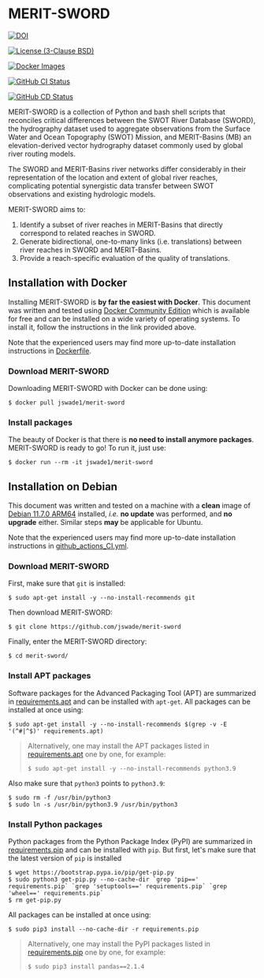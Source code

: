 # MERIT-SWORD
[![DOI](https://zenodo.org/badge/DOI/10.5281/zenodo.13156892.svg)](https://doi.org/10.5281/zenodo.13156892)

[![License (3-Clause BSD)](https://img.shields.io/badge/license-BSD%203--Clause-yellow.svg)](https://github.com/jswade/merit-sword/blob/main/LICENSE)

[![Docker Images](https://img.shields.io/badge/docker-images-blue?logo=docker)](https://hub.docker.com/r/jswade1/merit-sword/tags)

[![GitHub CI Status](https://github.com/jswade/merit-sword/actions/workflows/github_actions_CI.yml/badge.svg)](https://github.com/jswade/merit-sword/actions/workflows/github_actions_CI.yml)

[![GitHub CD Status](https://github.com/jswade/merit-sword/actions/workflows/github_actions_CD.yml/badge.svg)](https://github.com/jswade/merit-sword/actions/workflows/github_actions_CD.yml)

MERIT-SWORD is a collection of Python and bash shell scripts that reconciles 
critical differences between the SWOT River Database (SWORD), the hydrography 
dataset used to aggregate observations from the Surface Water and Ocean 
Topography (SWOT) Mission, and MERIT-Basins (MB) an elevation-derived vector 
hydrography dataset commonly used by global river routing models.

The SWORD and MERIT-Basins river networks differ considerably in their 
representation of the location and extent of global river reaches, complicating 
potential synergistic data transfer between SWOT observations and existing 
hydrologic models.

MERIT-SWORD aims to:

1.  Identify a subset of river reaches in MERIT-Basins that directly correspond 
to related reaches in SWORD.
2.  Generate bidirectional, one-to-many links (i.e. translations) between river 
reaches in SWORD and MERIT-Basins.
3.  Provide a reach-specific evaluation of the quality of translations.

## Installation with Docker
Installing MERIT-SWORD is **by far the easiest with Docker**. This document was
written and tested using
[Docker Community Edition](https://www.docker.com/community-edition#/download)
which is available for free and can be installed on a wide variety of operating
systems. To install it, follow the instructions in the link provided above.

Note that the experienced users may find more up-to-date installation
instructions in
[Dockerfile](https://github.com/jswade/merit-sword/blob/main/Dockerfile).

### Download MERIT-SWORD
Downloading MERIT-SWORD with Docker can be done using:

```
$ docker pull jswade1/merit-sword
```

### Install packages
The beauty of Docker is that there is **no need to install anymore packages**.
MERIT-SWORD is ready to go! To run it, just use:

```
$ docker run --rm -it jswade1/merit-sword
```

## Installation on Debian
This document was written and tested on a machine with a **clean** image of 
[Debian 11.7.0 ARM64](https://cdimage.debian.org/cdimage/archive/11.7.0/arm64/iso-cd/debian-11.7.0-arm64-netinst.iso)
installed, *i.e.* **no update** was performed, and **no upgrade** either. 
Similar steps **may** be applicable for Ubuntu.

Note that the experienced users may find more up-to-date installation 
instructions in
[github\_actions\_CI.yml](https://github.com/jswade/merit-sword/blob/main/.github/workflows/github_actions_CI.yml).

### Download MERIT-SWORD
First, make sure that `git` is installed: 

```
$ sudo apt-get install -y --no-install-recommends git
```

Then download MERIT-SWORD:

```
$ git clone https://github.com/jswade/merit-sword
```

Finally, enter the MERIT-SWORD directory:

```
$ cd merit-sword/
```

### Install APT packages
Software packages for the Advanced Packaging Tool (APT) are summarized in 
[requirements.apt](https://github.com/jswade/merit-sword/blob/main/requirements.apt)
and can be installed with `apt-get`. All packages can be installed at once using:

```
$ sudo apt-get install -y --no-install-recommends $(grep -v -E '(^#|^$)' requirements.apt)
```

> Alternatively, one may install the APT packages listed in 
> [requirements.apt](https://github.com/jswade/merit-sword/blob/main/requirements.apt)
> one by one, for example:
>
> ```
> $ sudo apt-get install -y --no-install-recommends python3.9
>```

Also make sure that `python3` points to `python3.9`:

```
$ sudo rm -f /usr/bin/python3
$ sudo ln -s /usr/bin/python3.9 /usr/bin/python3
```

### Install Python packages
Python packages from the Python Package Index (PyPI) are summarized in
[requirements.pip](https://github.com/jswade/merit-sword/blob/main/requirements.pip)
and can be installed with `pip`. But first, let's make sure that the latest
version of `pip` is installed

```
$ wget https://bootstrap.pypa.io/pip/get-pip.py
$ sudo python3 get-pip.py --no-cache-dir `grep 'pip==' requirements.pip` `grep 'setuptools==' requirements.pip` `grep 'wheel==' requirements.pip`
$ rm get-pip.py
```

All packages can be installed at once using:

```
$ sudo pip3 install --no-cache-dir -r requirements.pip
```

> Alternatively, one may install the PyPI packages listed in 
> [requirements.pip](https://github.com/jswade/merit-sword/blob/main/requirements.pip)
> one by one, for example:
>
> ```
> $ sudo pip3 install pandas==2.1.4
> ```

